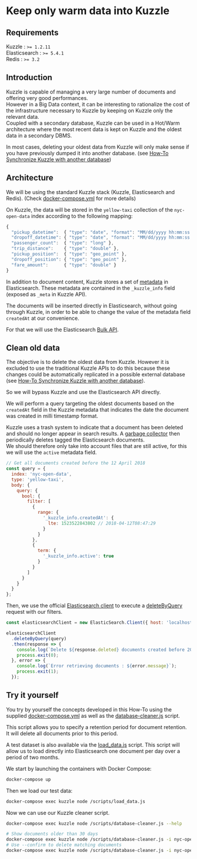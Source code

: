 # Keep only warm data into Kuzzle

## Requirements

Kuzzle : `>= 1.2.11`  
Elasticsearch : `>= 5.4.1`  
Redis : `>= 3.2`  

## Introduction

Kuzzle is capable of managing a very large number of documents and offering very good performances.  
However in a Big Data context, it can be interesting to rationalize the cost of the infrastructure necessary to Kuzzle by keeping on Kuzzle only the relevant data.  
Coupled with a secondary database, Kuzzle can be used in a Hot/Warm architecture where the most recent data is kept on Kuzzle and the oldest data in a secondary DBMS.  

In most cases, deleting your oldest data from Kuzzle will only make sense if you have previously dumped it into another database. (see [How-To Synchronize Kuzzle with another database](../sync-data-to-another-database))

## Architecture

We will be using the standard Kuzzle stack (Kuzzle, Elasticsearch and Redis). (Check [docker-compose.yml](docker-compose.yml) for more details)

On Kuzzle, the data will be stored in the `yellow-taxi` collection of the `nyc-open-data` index according to the following mapping:

```js
{
  "pickup_datetime":  { "type": "date", "format": "MM/dd/yyyy hh:mm:ss a" },
  "dropoff_datetime": { "type": "date", "format": "MM/dd/yyyy hh:mm:ss a" },
  "passenger_count":  { "type": "long" },
  "trip_distance":    { "type": "double" },
  "pickup_position":  { "type": "geo_point" },
  "dropoff_position": { "type": "geo_point" },
  "fare_amount":      { "type": "double" }
}
```

In addition to document content, Kuzzle stores a set of [metadata](https://docs.kuzzle.io/guide/essentials/document-metadata/) in Elasticsearch. These metadata are contained in the `_kuzzle_info` field (exposed as `_meta` in Kuzzle API).  

The documents will be inserted directly in Elasticsearch, without going through Kuzzle, in order to be able to change the value of the metadata field `createdAt` at our convenience.  

For that we will use the Elasticsearch [Bulk API](https://www.elastic.co/guide/en/elasticsearch/reference/5.5/docs-bulk.html).  

## Clean old data

The objective is to delete the oldest data from Kuzzle. However it is excluded to use the traditional Kuzzle APIs to do this because these changes could be automatically replicated in a possible external database (see [How-To Synchronize Kuzzle with another database](../sync-data-to-another-database)).  

So we will bypass Kuzzle and use the Elasticsearch API directly.  

We will perform a query targeting the oldest documents based on the `createdAt` field in the Kuzzle metadata that indicates the date the document was created in milli timestamp format.

Kuzzle uses a trash system to indicate that a document has been deleted and should no longer appear in search results. A [garbage collector](https://docs.kuzzle.io/guide/essentials/document-metadata/#garbage-collection) then periodically deletes tagged the Elasticsearch documents.   
We should therefore only take into account files that are still active, for this we will use the `active` metadata field.

```js
// Get all documents created before the 12 April 2018
const query = {
  index: 'nyc-open-data',
  type: 'yellow-taxi',
  body: {
    query: {
      bool: {
        filter: [
          {
            range: {
              '_kuzzle_info.createdAt': {
                lte: 1523522843802 // 2018-04-12T08:47:29
              }
            }
          },
          {
            term: {
              '_kuzzle_info.active': true
            }
          }
        ]
      }
    }
  }
};
```

Then, we use the official [Elasticsearch client](https://github.com/elastic/elasticsearch-js) to execute a [deleteByQuery](https://www.elastic.co/guide/en/elasticsearch/client/javascript-api/current/api-reference.html#api-deletebyquery) request with our filters.  

```js
const elasticsearchClient = new ElasticSearch.Client({ host: 'localhost:9200' });

elasticsearchClient
  .deleteByQuery(query)
  .then(response => {
    console.log(`Delete ${response.deleted} documents created before 2018-04-12`);
    process.exit(0);
  }, error => {
    console.log(`Error retrieving documents : ${error.message}`);
    process.exit(1);
  });
```

## Try it yourself

You try by yourself the concepts developed in this How-To using the supplied [docker-compose.yml](docker-compose.yml) as well as the [database-cleaner.js](scripts/database-cleaner.js) script.  

This script allows you to specify a retention period for document retention. It will delete all documents prior to this period.  

A test dataset is also available via the [load_data.js](scripts/load_data.js) script. This script will allow us to load directly into Elasticsearch one document per day over a period of two months.  

We start by launching the containers with Docker Compose:

```bash
docker-compose up
```

Then we load our test data:

```bash
docker-compose exec kuzzle node /scripts/load_data.js
```

Now we can use our Kuzzle cleaner script.

```bash
docker-compose exec kuzzle node /scripts/database-cleaner.js --help

# Show documents older than 30 days
docker-compose exec kuzzle node /scripts/database-cleaner.js -i nyc-open-data -c yellow-taxi -r 30d
# Use --confirm to delete matching documents
docker-compose exec kuzzle node /scripts/database-cleaner.js -i nyc-open-data -c yellow-taxi -r 30d --confirm
```
